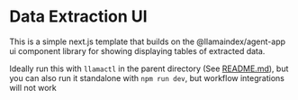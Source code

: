 # Data Extraction UI

This is a simple next.js template that builds on the @llamaindex/agent-app ui component library
for showing displaying tables of extracted data.

Ideally run this with `llamactl` in the parent directory (See [README.md](../README.md)),
but you can also run it standalone with `npm run dev`, but workflow integrations will not work